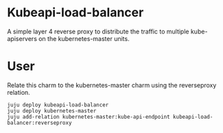 # Kubeapi-load-balancer

A simple layer 4 reverse proxy to distribute the traffic to multiple 
kube-apiservers on the kubernetes-master units.

# User

Relate this charm to the kubernetes-master charm using the reverseproxy 
relation.

```
juju deploy kubeapi-load-balancer
juju deploy kubernetes-master
juju add-relation kubernetes-master:kube-api-endpoint kubeapi-load-balancer:reverseproxy 
```
